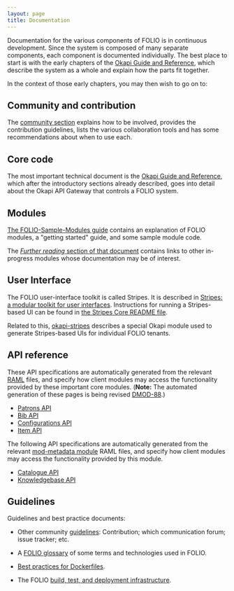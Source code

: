 ```yaml
---
layout: page
title: Documentation
---
```


Documentation for the various components of FOLIO is in continuous
development. Since the system is composed of many separate components,
each component is documented individually. The best place to start is
with the early chapters of the
[Okapi Guide and Reference](https://github.com/folio-org/okapi/blob/master/doc/guide.md),
which describe the system as a whole and explain how the parts fit
together.

In the context of those early chapters, you may then wish to go on to:

## Community and contribution

The [community section](../community/) explains how to be involved,
provides the contribution guidelines, lists the various collaboration tools
and has some recommendations about when to use each.

## Core code

The most important technical document is the
[Okapi Guide and Reference](https://github.com/folio-org/okapi/blob/master/doc/guide.md),
which after the introductory sections already described, goes into
detail about the Okapi API Gateway that controls a FOLIO system.

## Modules

[The FOLIO-Sample-Modules
guide](https://github.com/folio-org/folio-sample-modules/blob/master/README.md)
contains an explanation of FOLIO modules, a "getting started" guide,
and some sample module code.

The
[_Further reading_ section of that document](https://github.com/folio-org/folio-sample-modules/blob/master/README.md#further-reading)
contains links to other in-progress modules whose documentation may be
of interest.

## User Interface

The FOLIO user-interface toolkit is called Stripes. It is described in
[Stripes: a modular toolkit for user
interfaces](https://github.com/folio-org/stripes-experiments/blob/master/stripes-core/doc/overview.md).
Instructions for running a Stripes-based UI can be found in
[the Stripes Core README file](https://github.com/folio-org/stripes-experiments/blob/master/stripes-core/README.md).

Related to this,
[okapi-stripes](https://github.com/folio-org/okapi-stripes/blob/master/README.md)
describes a special Okapi module used to generate Stripes-based UIs
for individual FOLIO tenants.

## API reference

These API specifications are automatically generated from the relevant
[RAML](https://github.com/folio-org/raml)
files, and specify how client modules may
access the functionality provided by these important core modules.
(**Note:** The automated generation of these pages is being revised
[DMOD-88](https://issues.folio.org/browse/DMOD-88).)

- [Patrons API](http://foliodocs.s3-website-us-east-1.amazonaws.com/raml/dist/patrons.html)
- [Bib API](http://foliodocs.s3-website-us-east-1.amazonaws.com/raml/dist/bibs.html)
- [Configurations API](http://foliodocs.s3-website-us-east-1.amazonaws.com/raml/dist/config.html)
- [Item API](http://foliodocs.s3-website-us-east-1.amazonaws.com/raml/dist/items.html)

The following API specifications are automatically generated from the relevant
[mod-metadata module](https://github.com/folio-org/mod-metadata) RAML
files, and specify how client modules may access the functionality
provided by this module.

- [Catalogue API](http://foliodocs.s3-website-us-east-1.amazonaws.com/mod-metadata/catalogue.html)
- [Knowledgebase API](http://foliodocs.s3-website-us-east-1.amazonaws.com/mod-metadata/knowledgebase.html)


## Guidelines

Guidelines and best practice documents:

- Other community [guidelines](../community/#guidelines):
  Contribution; which communication forum; issue tracker; etc.

- A [FOLIO glossary](glossary) of some terms and technologies used in FOLIO.

- [Best practices for Dockerfiles](best-practices-dockerfiles).

- The FOLIO [build, test, and deployment infrastructure](automation).
